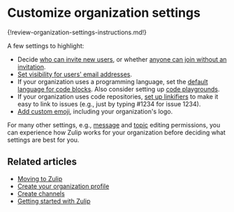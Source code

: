 # Customize organization settings

{!review-organization-settings-instructions.md!}

A few settings to highlight:

* Decide [who can invite new users][who-can-invite], or whether
  [anyone can join without an invitation][who-can-join].
* [Set visibility for users' email addresses][email-address-visibility].
* If your organization uses a programming language, set the [default
  language for code blocks][default-code-block-language]. Also
  consider setting up [code playgrounds][code-playgrounds].
* If your organization uses code repositories, [set up
  linkifiers](/help/add-a-custom-linkifier) to make it easy to link to
  issues (e.g., just by typing #1234 for issue 1234).
* [Add custom emoji](/help/custom-emoji), including your organization's logo.

For many other settings, e.g., [message][message-editing-permissions] and
[topic][topic-editing-permissions] editing permissions, you can experience how
Zulip works for your organization before deciding what settings are best for
you.

[message-editing-permissions]: /help/restrict-message-editing-and-deletion
[topic-editing-permissions]: /help/restrict-moving-messages
[default-code-block-language]: /help/code-blocks#default-code-block-language
[code-playgrounds]: /help/code-blocks#code-playgrounds
[email-address-visibility]: /help/configure-email-visibility
[who-can-invite]: /help/restrict-account-creation#change-who-can-send-invitations
[who-can-join]: /help/restrict-account-creation#set-whether-invitations-are-required-to-join

## Related articles

* [Moving to Zulip](/help/moving-to-zulip)
* [Create your organization profile](/help/create-your-organization-profile)
* [Create channels](/help/create-channels)
* [Getting started with Zulip](/help/getting-started-with-zulip)
